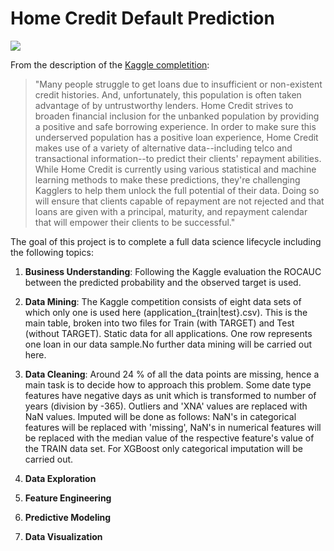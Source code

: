 # Home Credit Default Prediction
![](https://assets.entrepreneur.com/content/3x2/2000/20200406144106-GettyImages-1023100020.jpeg?width=700&crop=2:1)

From the description of the [Kaggle completition](https://www.kaggle.com/c/home-credit-default-risk/overview):

> "Many people struggle to get loans due to insufficient or non-existent credit histories. And, unfortunately, this population is often taken advantage of by untrustworthy lenders.
> Home Credit strives to broaden financial inclusion for the unbanked population by providing a positive and safe borrowing experience. In order to make sure this underserved population has a positive loan experience, Home Credit makes use of a variety of alternative data--including telco and transactional information--to predict their clients' repayment abilities.
> While Home Credit is currently using various statistical and machine learning methods to make these predictions, they're challenging Kagglers to help them unlock the full potential of their data. Doing so will ensure that clients capable of repayment are not rejected and that loans are given with a principal, maturity, and repayment calendar that will empower their clients to be successful."

The goal of this project is to complete a full data science lifecycle including the following topics:

1. __Business Understanding__: Following the Kaggle evaluation the ROCAUC between the predicted probability and the observed target is used.

2. __Data Mining__: The Kaggle competition consists of eight data sets of which only one is used here (application_{train|test}.csv). This is the main table, broken into two files for Train (with TARGET) and Test (without TARGET). Static data for all applications. One row represents one loan in our data sample.No further data mining will be carried out here.
3. __Data Cleaning__: Around 24 % of all the data points are missing, hence a main task is to decide how to approach this problem. Some date type features have negative days as unit which is transformed to number of years (division by -365). Outliers and 'XNA' values are replaced with NaN values. Imputed will be done as follows: NaN's in categorical features will be replaced with 'missing', NaN's in numerical features will be replaced with the median value of the respective feature's value of the TRAIN data set. For XGBoost only categorical imputation will be carried out.
4. __Data Exploration__

5. __Feature Engineering__

6. __Predictive Modeling__

7. __Data Visualization__
